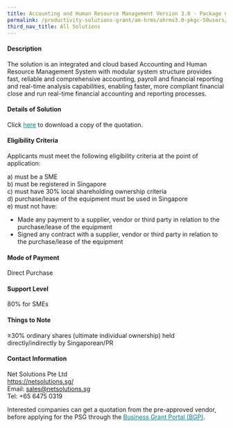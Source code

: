 ```yaml
---
title: Accounting and Human Resource Management Version 3.0 - Package C (50 Users)
permalink: /productivity-solutions-grant/am-hrms/ahrmv3.0-pkgc-50users/
third_nav_title: All Solutions
---
```


#### Description

The solution is an integrated and cloud based Accounting and Human Resource Management System with modular system structure provides fast, reliable and comprehensive accounting, payroll and financial reporting and real-time analysis capabilities, enabling faster, more compliant financial close and run real-time financial accounting and reporting processes.

#### Details of Solution

Click <a href="/images/psg-pdf/Test PSG solution display.xls" style="color:#037e8a">here</a> to download a copy of the quotation.

#### Eligibility Criteria

Applicants must meet the following eligibility criteria at the point of application:

a) must be a SME <br>
b) must be registered in Singapore <br>
c) must have 30% local shareholding ownership criteria <br>
d) purchase/lease of the equipment must be used in Singapore <br>
e) must not have:
- Made any payment to a supplier, vendor or third party in relation to the purchase/lease of the equipment
- Signed any contract with a supplier, vendor or third party in relation to the purchase/lease of the equipment

#### Mode of Payment
Direct Purchase

#### Support Level
80% for SMEs

#### Things to Note
≥30% ordinary shares (ultimate individual ownership) held directly/indirectly by Singaporean/PR

#### Contact Information
Net Solutions Pte Ltd <br>
<a href="https://netsolutions.sg/" style="color:#037e8a">https://netsolutions.sg/</a><br>
Email: <a href="mailto:sales@netsolutions.sg" style="color:#037e8a">sales@netsolutions.sg</a><br>
Tel: +65 6475 0319<br>

Interested companies can get a quotation from the pre-approved vendor, before applying for the PSG through the <a target="_blank" style="color:#037e8a" href="https://www.businessgrants.gov.sg/">Business Grant Portal (BGP)</a>.